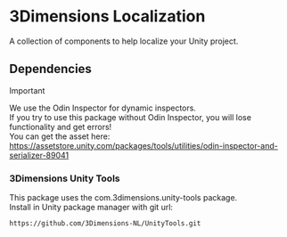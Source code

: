 # 3Dimensions Localization
A collection of components to help localize your Unity project.

## Dependencies
> [!IMPORTANT]
> We use the Odin Inspector for dynamic inspectors.\
> If you try to use this package without Odin Inspector, you will lose functionality and get errors!\
> You can get the asset here: <https://assetstore.unity.com/packages/tools/utilities/odin-inspector-and-serializer-89041>

### 3Dimensions Unity Tools
This package uses the com.3dimensions.unity-tools package.\
Install in Unity package manager with git url: 
```
https://github.com/3Dimensions-NL/UnityTools.git
```
